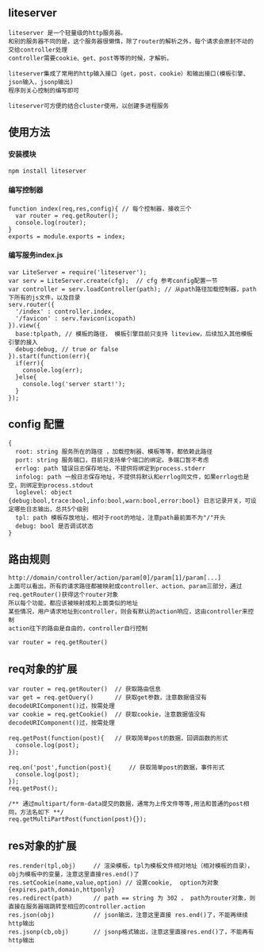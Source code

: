 ## liteserver 

    liteserver 是一个轻量级的http服务器。
    和别的服务器不同的是，这个服务器很懒惰，除了router的解析之外，每个请求会原封不动的交给controller处理
    controller需要cookie、get、post等等的时候，才解析。
    
    liteserver集成了常用的http输入接口（get，post，cookie）和输出接口(模板引擎、json输入，jsonp输出)
    程序则关心控制的编写即可
    
    liteserver可方便的结合cluster使用，以创建多进程服务

## 使用方法

#### 安装模块
  
    npm install liteserver

#### 编写控制器
    
    function index(req,res,config){ // 每个控制器，接收三个
      var router = req.getRouter();
      console.log(router);
    }
    exports = module.exports = index;

#### 编写服务index.js 

    var LiteServer = require('liteserver');
    var serv = LiteServer.create(cfg);  // cfg 参考config配置一节
    var controller = serv.loadController(path); // 从path路径加载控制器，path下所有的js文件，以及目录
    serv.router({
      '/index' : controller.index,
      '/favicon' : serv.favicon(icopath)
    }).view({
      base:tplpath, // 模板的路径， 模板引擎目前只支持 liteview，后续加入其他模板引擎的接入
      debug:debug, // true or false 
    }).start(function(err){
      if(err){
        console.log(err);
      }else{
        console.log('server start!');
      }
    });

## config 配置

    {
      root: string 服务所在的路径 ，加载控制器、模板等等，都依赖此路径
      port: string 服务端口，目前只支持单个端口的绑定。多端口暂不考虑
      errlog: path 错误日志保存地址，不提供将绑定到process.stderr
      infolog: path 一般日志保存地址，不提供将默认和errlog同文件，如果errlog也是空，则绑定到process.stdout
      loglevel: object {debug:bool,trace:bool,info:bool,warn:bool,error:bool} 日志记录开关，可设定哪些日志输出，总共5个级别
      tpl: path 模板存放地址，相对于root的地址，注意path最前面不为"/"开头
      debug: bool 是否调试状态
    }

## 路由规则

    http://domain/controller/action/param[0]/param[1]/param[...]
    上面可以看出，所有的请求路径都被映射成controller、action、param三部分，通过req.getRouter()获得这个router对象
    所以每个功能，都应该被映射成和上面类似的地址
    某些情况，用户请求地址到controller，则会有默认的action响应，这由controller来控制
    action往下的路由是自由的，controller自行控制
    
    var router = req.getRouter()
    
    
    
## req对象的扩展

    var router = req.getRouter()  // 获取路由信息
    var get = req.getQuery()      // 获取get参数，注意数据值没有decodeURIComponent()过，按需处理
    var cookie = req.getCookie()  // 获取cookie，注意数据值没有decodeURIComponent()过，按需处理
    
    req.getPost(function(post){   // 获取简单post的数据，回调函数的形式
      console.log(post);
    });
    
    req.on('post',function(post){     // 获取简单post的数据，事件形式
      console.log(post);
    });
    req.getPost();
    
    /** 通过multipart/form-data提交的数据，通常为上传文件等等,用法和普通的post相同，方法名如下 **/
    req.getMultiPartPost(function(post){});
    
## res对象的扩展

    res.render(tpl,obj)     // 渲染模板，tpl为模板文件相对地址（相对模板的目录），obj为模板中的变量，注意这里直接res.end()了
    res.setCookie(name,value,option) // 设置cookie,  option为对象{expires,path,domain,httponly}
    res.redirect(path)      // path == string 为 302 ， path为router对象，则直接在服务器端跳转至相应的controller.action
    res.json(obj)           // json输出，注意这里直接 res.end()了，不能再继续http输出
    res.jsonp(cb,obj)       // jsonp格式输出，注意这里直接res.end()了，不能再有http输出
    
